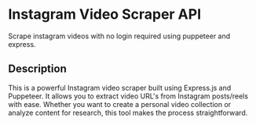 # Instagram Video Scraper API

Scrape instagram videos with no login required using puppeteer and express.

## Description

This is a powerful Instagram video scraper built using Express.js and Puppeteer. It allows you to extract video URL's from Instagram posts/reels with ease. Whether you want to create a personal video collection or analyze content for research, this tool makes the process straightforward.

